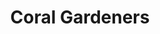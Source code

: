 ---
title: Coral Gardeners
image: /assets/img/stock/600x400.png
categories: inventory management, conservation, extinction prevention
mission: "Tell us about the project!"
built_by_rfg: "Tell us about the project!"
scope_and_impact: "Tell us about the project!"
---